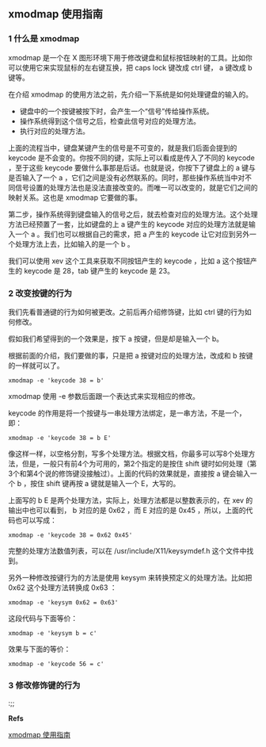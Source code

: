 ## xmodmap 使用指南

### 1 什么是 xmodmap 
xmodmap 是一个在 X 图形环境下用于修改键盘和鼠标按钮映射的工具。比如你可以使用它来实现鼠标的左右键互换，把 caps lock 键改成 ctrl 键， a 键改成 b 键等。

在介绍 xmodmap 的使用方法之前，先介绍一下系统是如何处理键盘的输入的。


 * 键盘中的一个按键被按下时，会产生一个“信号”传给操作系统。  
 * 操作系统得到这个信号之后，检查此信号对应的处理方法。
 * 执行对应的处理方法。

上面的流程当中，键盘某键产生的信号是不可变的，就是我们后面会提到的 keycode 是不会变的。你按不同的键，实际上可以看成是传入了不同的 keycode ，至于这些 keycode 要做什么事那是后话。也就是说，你按下了键盘上的 a 键与是否输入了一个 a ，它们之间是没有必然联系的。同时，那些操作系统当中对不同信号设置的处理方法也是没法直接改变的。而唯一可以改变的，就是它们之间的映射关系。这也是 xmodmap 它要做的事。

第二步，操作系统得到键盘输入的信号之后，就去检查对应的处理方法。这个处理方法已经预置了一套，比如键盘的上 a 键产生的 keycode 对应的处理方法就是输入一个 a 。我们也可以根据自己的需求，把 a 产生的 keycode 让它对应到另外一个处理方法上去，比如输入的是一个 b 。

我们可以使用 xev 这个工具来获取不同按钮产生的 keycode ，比如 a 这个按钮产生的 keycode 是 28，tab 键产生的 keycode 是 23。

### 2 改变按键的行为
我们先看普通键的行为如何被更改。之前后再介绍修饰键，比如 ctrl 键的行为如何修改。

假如我们希望得到的一个效果是，按下 a 按键，但是却是输入一个 b。

根据前面的介绍，我们要做的事，只是把 a 按键对应的处理方法，改成和 b 按键的一样就可以了。

    xmodmap -e 'keycode 38 = b'

xmodmap 使用 -e 参数后面跟一个表达式来实现相应的修改。

keycode 的作用是将一个按键与一串处理方法绑定，是一串方法，不是一个，即：

    xmodmap -e 'keycode 38 = b E'

像这样一样，以空格分割，写多个处理方法。根据文档，你最多可以写8个处理方法，但是，一般只有前4个为可用的，第2个指定的是按住 shift 键时如何处理（第3个和第4个说的修饰键没接触过）。上面的代码的效果就是，直接按 a 键会输入一个 b ，按住 shift 键再按 a 键就是输入一个 E，大写的。

上面写的 b E 是两个处理方法，实际上，处理方法都是以整数表示的，在 xev 的输出中也可以看到， b 对应的是 0x62 ，而 E 对应的是 0x45 ，所以，上面的代码也可以写成：

    xmodmap -e 'keycode 38 = 0x62 0x45'

完整的处理方法数值列表，可以在 /usr/include/X11/keysymdef.h 这个文件中找到。

另外一种修改按键行为的方法是使用 keysym 来转换预定义的处理方法。比如把 0x62 这个处理方法转换成 0x63 ：

    xmodmap -e 'keysym 0x62 = 0x63'

这段代码与下面等价：

    xmodmap -e 'keysym b = c'

效果与下面的等价：

    xmodmap -e 'keycode 56 = c'

### 3 修改修饰键的行为
:;;



**Refs**

[xmodmap 使用指南](http://zouyesheng.com/xmodmap-usage.html)
